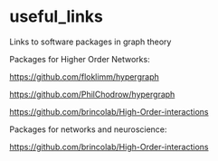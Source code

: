# useful_links
Links to software packages in graph theory


Packages for Higher Order Networks:

https://github.com/floklimm/hypergraph

https://github.com/PhilChodrow/hypergraph

https://github.com/brincolab/High-Order-interactions


Packages for networks and neuroscience:

https://github.com/brincolab/High-Order-interactions

